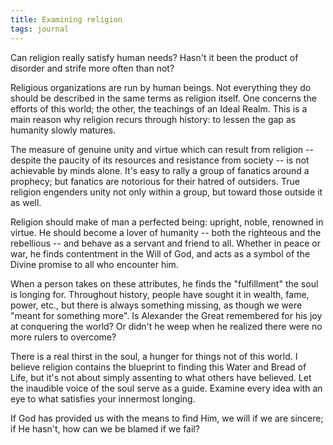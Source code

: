 ```yaml
---
title: Examining religion
tags: journal
---
```


Can religion really satisfy human needs?  Hasn't it been the product of
disorder and strife more often than not?

Religious organizations are run by human beings.  Not everything they do
should be described in the same terms as religion itself.  One concerns the
efforts of this world; the other, the teachings of an Ideal Realm.  This is a
main reason why religion recurs through history: to lessen the gap as humanity
slowly matures.

The measure of genuine unity and virtue which can result from religion --
despite the paucity of its resources and resistance from society -- is not
achievable by minds alone.  It's easy to rally a group of fanatics around a
prophecy; but fanatics are notorious for their hatred of outsiders.  True
religion engenders unity not only within a group, but toward those outside it
as well.

Religion should make of man a perfected being: upright, noble, renowned in
virtue.  He should become a lover of humanity -- both the righteous and the
rebellious -- and behave as a servant and friend to all.  Whether in peace or
war, he finds contentment in the Will of God, and acts as a symbol of the
Divine promise to all who encounter him.

When a person takes on these attributes, he finds the "fulfillment" the soul
is longing for.  Throughout history, people have sought it in wealth, fame,
power, etc., but there is always something missing, as though we were "meant
for something more".  Is Alexander the Great remembered for his joy at
conquering the world?  Or didn't he weep when he realized there were no more
rulers to overcome?

There is a real thirst in the soul, a hunger for things not of this world.  I
believe religion contains the blueprint to finding this Water and Bread of
Life, but it's not about simply assenting to what others have believed.  Let
the inaudible voice of the soul serve as a guide.  Examine every idea with an
eye to what satisfies your innermost longing.

If God has provided us with the means to find Him, we will if we are sincere;
if He hasn't, how can we be blamed if we fail?
